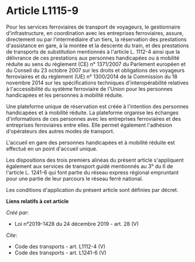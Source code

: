 # Article L1115-9

Pour les services ferroviaires de transport de voyageurs, le gestionnaire d'infrastructure, en coordination avec les
entreprises ferroviaires, assure, directement ou par l'intermédiaire d'un tiers, la réservation des prestations d'assistance
en gare, à la montée et la descente du train, et des prestations de transports de substitution mentionnés à l'article L.
1112-4 ainsi que la délivrance de ces prestations aux personnes handicapées ou à mobilité réduite au sens du règlement (CE)
n° 1371/2007 du Parlement européen et du Conseil du 23 octobre 2007 sur les droits et obligations des voyageurs ferroviaires
et du règlement (UE) n° 1300/2014 de la Commission du 18 novembre 2014 sur les spécifications techniques d'interopérabilité
relatives à l'accessibilité du système ferroviaire de l'Union pour les personnes handicapées et les personnes à mobilité
réduite. 

Une plateforme unique de réservation est créée à l'intention des personnes handicapées et à mobilité réduite. La plateforme
organise les échanges d'informations de ces personnes avec les entreprises ferroviaires et des entreprises ferroviaires entre
elles. Elle permet également l'adhésion d'opérateurs des autres modes de transport. 

L'accueil en gare des personnes handicapées et à mobilité réduite est effectué en un point d'accueil unique. 

Les dispositions des trois premiers alinéas du présent article s'appliquent également aux services de transport guidé
mentionnés au 3° du II de l'article L. 1241-6 qui font partie du réseau express régional empruntant pour une partie de leur
parcours le réseau ferré national. 

Les conditions d'application du présent article sont définies par décret.

**Liens relatifs à cet article**

_Créé par_:

  - Loi n°2019-1428 du 24 décembre 2019 - art. 28 (V)

_Cite_:

  - Code des transports - art. L1112-4 (V)
  - Code des transports - art. L1241-6 (V)
